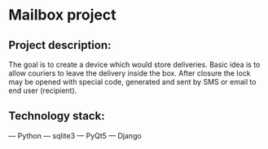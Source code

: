 # Mailbox project

## Project description:
The goal is to create a device which would store deliveries. Basic idea is to allow couriers to leave the delivery inside the box. After closure the lock may be opened with special code, generated and sent by SMS or email to end user (recipient).

## Technology stack:
— Python
— sqlite3 
— PyQt5
— Django
